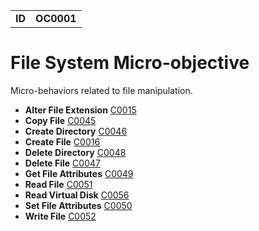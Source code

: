 |||
|---|---|
|**ID**|**OC0001**|


# File System Micro-objective #
Micro-behaviors related to file manipulation.

* **Alter File Extension** [C0015](../file-system/alter-extend.md)
* **Copy File** [C0045](../file-system/copy-file.md)
* **Create Directory** [C0046](../file-system/create-dir.md)
* **Create File** [C0016](../file-system/create-file.md)
* **Delete Directory** [C0048](../file-system/delete-dir.md)
* **Delete File** [C0047](../file-system/delete-file.md)
* **Get File Attributes** [C0049](../file-system/get-file-attr.md)
* **Read File** [C0051](../file-system/read-file.md)
* **Read Virtual Disk** [C0056](../file-system/read-virtual-disk.md)
* **Set File Attributes** [C0050](../file-system/set-file-attr.md)
* **Write File** [C0052](../file-system/write-file.md)